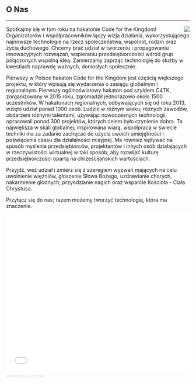 ﻿## O Nas
---
<img src="{{assets}}/images/earth.jpg" style="float:right"/>

Spotkajmy się w tym roku na hakatonie Code for the Kingdom! Organizatorów i współpracowników łączy wizja działania, wykorzystującego najnowsze technologie na rzecz społeczeństwa, wspólnot, rodzin oraz życia duchowego. Chcemy brać udział w tworzeniu i propagowaniu innowacyjnych rozwiązań, wspieraniu przedsiębiorczości wśród grup połączonych wspólną ideą. Zamierzamy zaprząc technologię do służby w kwestiach naprawdę ważnych, doniosłych społecznie.

Pierwszy w Polsce hakaton Code for the Kingdom jest częścią większego projektu, w który wpisują się wydarzenia o zasięgu globalnym i regionalnym. Pierwszy ogólnoświatowy hakaton pod szyldem C4TK, zorganizowany w 2015 roku, zgromadził jednorazowo około 1500 uczestników. W hakatonach regionalnych, odbywających się od roku 2013, wzięło udział ponad 1000 osób. Ludzie w różnym wieku, różnych zawodów, obdarzeni różnymi talentami, używając nowoczesnych technologii, opracowali ponad 300 projektów, których celem było czynienie dobra. Ta największa w skali globalnej, inspirowana wiarą, współpraca w świecie techniki ma za zadanie zachęcać do użycia swoich umiejętności i poświęcenia czasu dla działalności misyjnej. Ma również wpływać na sposób myślenia przedsiębiorców, projektantów i innych osób działających w rzeczywistości wirtualnej w taki sposób, aby rozwijać kulturę przedsiębiorczości opartą na chrześcijańskich wartościach.

Przyjdź, weź udział i zmierz się z szeregiem wyzwań mających na celu uwolnienie więźniów, głoszenie Słowa Bożego, uzdrawianie chorych, nakarmienie głodnych, przyodzianie nagich oraz wsparcie Kościoła - Ciała Chrystusa.

Przyłącz się do nas; razem możemy tworzyć technologię, która ma znaczenie.

<div style="width:100%; text-align:left;" ><iframe src="//eventbrite.com/tickets-external?eid=21786657479&ref=etckt" frameborder="0" height="431" width="100%" vspace="0" hspace="0" marginheight="5" marginwidth="5" scrolling="auto" allowtransparency="true"></iframe><div style="font-family:Helvetica, Arial; font-size:10px; padding:5px 0 5px; margin:2px; width:100%; text-align:left;" ><a class="powered-by-eb" style="color: #dddddd; text-decoration: none;" target="_blank" href="http://www.eventbrite.com/r/etckt">Powered by Eventbrite</a></div></div>
